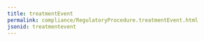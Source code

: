 ```yaml
---
title: treatmentEvent
permalink: compliance/RegulatoryProcedure.treatmentEvent.html
jsonid: treatmentevent
---
```

